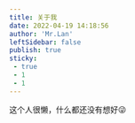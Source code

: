 ```yaml
---
title: 关于我
date: 2022-04-19 14:18:56
author: 'Mr.Lan'
leftSidebar: false
publish: true
sticky:
 - true
 - 1
 - 1
---
```


这个人很懒，什么都还没有想好:stuck_out_tongue_winking_eye:
<btn/>